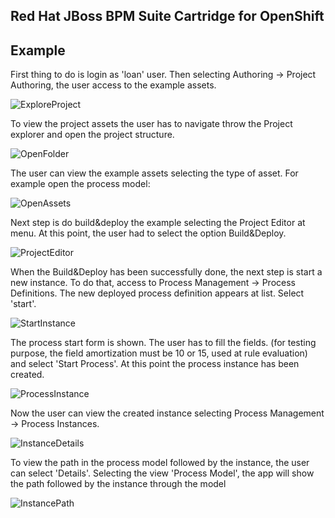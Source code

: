 ## Red Hat JBoss BPM Suite Cartridge for OpenShift

Example
-----

First thing to do is login as 'loan' user. Then selecting Authoring -> Project Authoring, the user access to the example assets.

<img title="ExploreProject" alt="ExploreProject" src="https://raw.githubusercontent.com/jboss-bpms/openshift-cartridge-bpms/master/doc/example_img/1_exploreProject.png">

To view the project assets the user has to navigate throw the Project explorer and open the project structure.

<img title="OpenFolder" alt="OpenFolder" src="https://raw.githubusercontent.com/jboss-bpms/openshift-cartridge-bpms/master/doc/example_img/2_openFolder.png">

The user can view the example assets selecting the type of asset. For example open the process model:

<img title="OpenAssets" alt="OpenAssets" src="https://raw.githubusercontent.com/jboss-bpms/openshift-cartridge-bpms/master/doc/example_img/3_openAssets.png">

Next step is do build&deploy the example selecting the Project Editor at menu. At this point, the user had to select the option Build&Deploy.

<img title="ProjectEditor" alt="ProjectEditor" src="https://raw.githubusercontent.com/jboss-bpms/openshift-cartridge-bpms/master/doc/example_img/4_projectEditor.png">

When the Build&Deploy has been successfully done, the next step is start a new instance. To do that, access to Process Management -> Process Definitions.
The new deployed process definition appears at list. Select 'start'.

<img title="StartInstance" alt="StartInstance" src="https://raw.githubusercontent.com/jboss-bpms/openshift-cartridge-bpms/master/doc/example_img/5_startInstance.png">

The process start form is shown. The user has to fill the fields. (for testing purpose, the field amortization must be 10 or 15, used at rule evaluation) and select
'Start Process'. At this point the process instance has been created.

<img title="ProcessInstance" alt="ProcessInstance" src="https://raw.githubusercontent.com/jboss-bpms/openshift-cartridge-bpms/master/doc/example_img/6_Start_processInstance.png">

Now the user can view the created instance selecting Process Management -> Process Instances.

<img title="InstanceDetails" alt="InstanceDetails" src="https://raw.githubusercontent.com/jboss-bpms/openshift-cartridge-bpms/master/doc/example_img/7_instanceDetails.png">

To view the path in the process model followed by the instance, the user can select 'Details'.
Selecting the view 'Process Model', the app will show the path followed by the instance through the model

<img title="InstancePath" alt="InstancePath" src="https://raw.githubusercontent.com/jboss-bpms/openshift-cartridge-bpms/master/doc/example_img/8_InstancePath.png">








